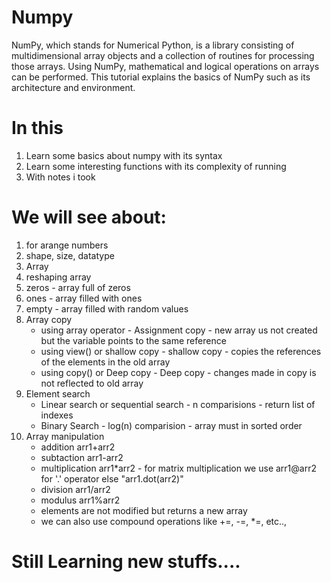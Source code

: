 # Numpy
NumPy, which stands for Numerical Python, is a library consisting of multidimensional array objects and a collection of routines for processing those arrays. Using NumPy, mathematical and logical operations on arrays can be performed. This tutorial explains the basics of NumPy such as its architecture and environment.
# In this
1. Learn some basics about numpy with its syntax
2. Learn some interesting functions with its complexity of running
3. With notes i took
# We will see about:
1. for arange numbers
2. shape, size, datatype
3. Array
4. reshaping array
5. zeros - array full of zeros
6. ones - array filled with ones
7. empty - array filled with random values
8. Array copy
    - using array operator - Assignment copy - new array us not created but the variable points to the same reference
    - using view() or shallow copy - shallow copy - copies the references of the elements in the old array
    - using copy() or Deep copy - Deep copy - changes made in copy is not reflected to old array
9. Element search
    - Linear search or sequential search - n comparisions - return list of indexes
    - Binary Search - log(n) comparision  - array must in sorted order
10. Array manipulation
    - addition arr1+arr2
    - subtaction arr1-arr2
    - multiplication arr1*arr2  - for matrix multiplication we use arr1@arr2 for '.' operator else "arr1.dot(arr2)"
    - division arr1/arr2
    - modulus arr1%arr2
    - elements are not modified but returns a new array
    - we can also use compound operations like +=, -=, *=, etc..,

# Still Learning new stuffs....
